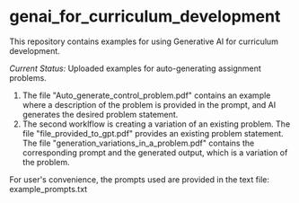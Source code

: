 # genai_for_curriculum_development

This repository contains examples for using Generative AI for curriculum development. 

*Current Status:* Uploaded examples for auto-generating assignment problems. 
1. The file "Auto_generate_control_problem.pdf" contains an example where a description of the problem is provided in the prompt, and AI generates the desired problem statement.
2. The second worklflow is creating a variation of an existing problem. The file "file_provided_to_gpt.pdf" provides an existing problem statement. The file "generation_variations_in_a_problem.pdf" contains the corresponding prompt and the generated output, which is a variation of the problem.

For user's convenience, the prompts used are provided in the text file: example_prompts.txt
